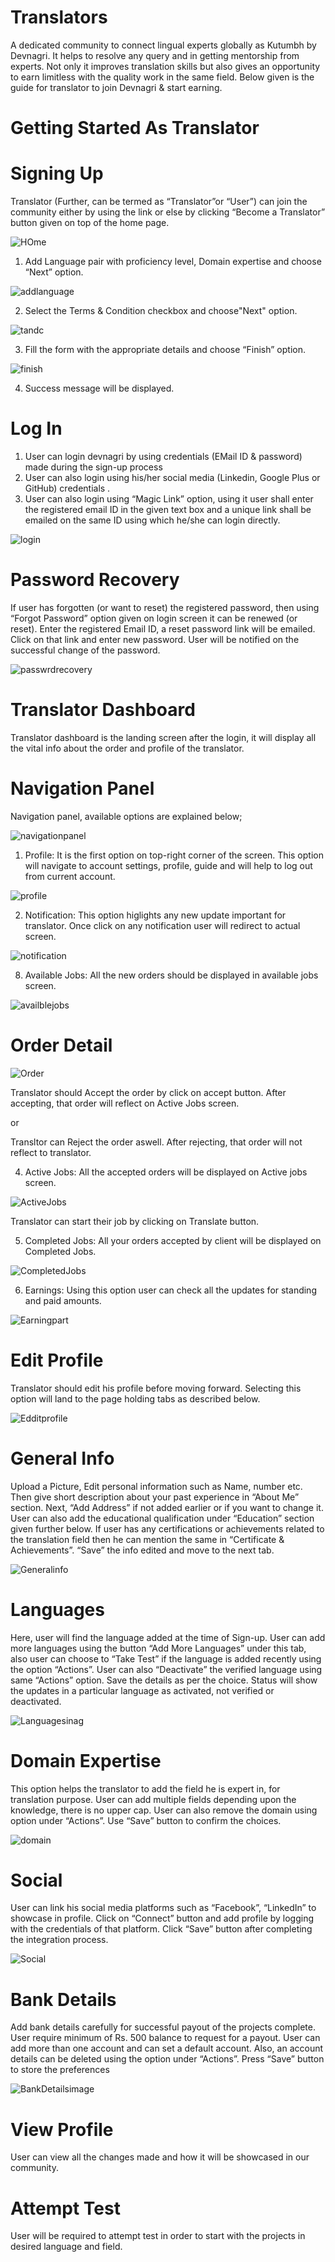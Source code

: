 # Translators

A dedicated community to connect lingual experts globally as Kutumbh by Devnagri. It helps to resolve any query and in getting mentorship from experts. Not only it improves translation skills but also gives an opportunity to earn limitless with the quality work in the same field. Below given is the guide for translator to join Devnagri & start earning.

# Getting Started As Translator

# Signing Up

Translator (Further, can be termed as “Translator”or “User”) can join the community either by using the link or else by clicking “Become a Translator” button given on top of the home page.

![HOme](./images/kutumbhsignup_3.png)

1. Add Language pair with proficiency level, Domain expertise and choose “Next” option.

![addlanguage](./images/addlanguage_3.png)

2. Select the Terms & Condition checkbox and choose"Next" option.

![tandc](./images/tanc.png)

3. Fill the form with the appropriate details and choose “Finish” option.

 ![finish](./images/finish.png)

 4. Success message will be displayed.

# Log In

1. User can login devnagri by using credentials (EMail ID & password) made during the sign-up process
2. User can also login using his/her social media (Linkedin, Google Plus or GitHub) credentials .
3. User can also login using “Magic Link” option, using it user shall enter the registered email ID in the given text box and a unique link shall be emailed on the same ID using which he/she can login directly.

![login](./images/signupkutumbh.png)

# Password Recovery

If user has forgotten (or want to reset) the registered password, then using “Forgot Password” option given on login screen it can be renewed (or reset). Enter the registered Email ID, a reset password link will be emailed. Click on that link and enter new password. User will be notified on the successful change of the password.

![passwrdrecovery](./images/recoverypw.png)

# Translator Dashboard

Translator dashboard is the landing screen after the login, it will display all the vital info about the order and profile of the translator.

# Navigation Panel

Navigation panel, available options are explained below;

![navigationpanel](./images/translatordashbard.png)

1. Profile: It is the first option on top-right corner of the screen. This option will navigate to account settings, profile, guide and will help to log out from current account.

![profile](./images/profilekutumbh.png)

2. Notification: This option higlights any new update important for translator. Once click on any notification user will redirect to actual screen.

![notification](./images/notificationkutumbh.png)

8. Available Jobs: All the new orders should be displayed in available jobs screen.

![availblejobs](./images/availblejob.png)

# Order Detail

![Order](./images/orderdetails.png)

Translator should Accept the order by click on accept button. After accepting, that order will reflect on Active Jobs screen.

or

Transltor can Reject the order aswell. After rejecting, that order will not reflect to translator.

4. Active Jobs: All the accepted orders will be displayed on Active jobs screen.

![ActiveJobs](./images/activejobs.png)

Translator can start their job by clicking on Translate button.

5. Completed Jobs: All your orders accepted by client will be displayed on Completed Jobs.

![CompletedJobs](./images/cmpltdjobs.png)

6. Earnings: Using this option user can check all the updates for standing and paid amounts.

![Earningpart](./images/earningkutumbh.png)

# Edit Profile

Translator should edit his profile before moving forward. Selecting this option will land to the page holding tabs as described below.

![Edditprofile](./images/profilekutumbhhhhh.png)

# General Info

 Upload a Picture, Edit personal information such as Name, number etc. Then give short description about your past experience in “About Me” section. Next, “Add Address” if not added earlier or if you want to change it. User can also add the educational qualification under “Education” section given further below. If user has any certifications or achievements related to the translation field then he can mention the same in “Certificate & Achievements”. “Save” the info edited and move to the next tab.

 ![Generalinfo](./images/generalinfo.png)

# Languages

  Here, user will find the language added at the time of Sign-up. User can add more languages using the button “Add More Languages” under this tab, also user can choose to “Take Test” if the language is added recently using the option “Actions”. User can also “Deactivate” the verified language using same “Actions” option. Save the details as per the choice. Status will show the updates in a particular language as activated, not verified or deactivated.

  ![Languagesinag](./images/lanuagekutumbh.png)

# Domain Expertise
  
   This option helps the translator to add the field he is expert in, for translation purpose. User can add multiple fields depending upon the knowledge, there is no upper cap. User can also remove the domain using option under “Actions”. Use “Save” button to confirm the choices.

![domain](./images/domainexprste.png)

# Social

User can link his social media platforms such as “Facebook”, “LinkedIn” to showcase in profile. Click on “Connect” button and add profile by logging with the credentials of that platform. Click “Save” button after completing the integration process.

![Social](./images/social.png)

# Bank Details

 Add bank details carefully for successful payout of the projects complete. User require minimum of Rs. 500 balance to request for a payout. User can add more than one account and can set a default account. Also, an account details can be deleted using the option under “Actions”. Press “Save” button to store the preferences

 ![BankDetailsimage](./images/bank.png)

# View Profile

 User can view all the changes made and how it will be showcased in our community.

# Attempt Test

User will be required to attempt test in order to start with the projects in desired language and field.
